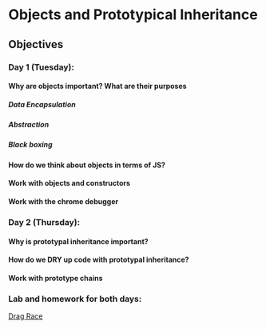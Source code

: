 # Objects and Prototypical Inheritance

## Objectives 

### Day 1 (Tuesday):

#### Why are objects important? What are their purposes
##### Data Encapsulation
##### Abstraction 
##### Black boxing
#### How do we think about objects in terms of JS?
#### Work with objects and constructors 
#### Work with the chrome debugger

### Day 2 (Thursday): 

#### Why is prototypal inheritance important?
#### How do we DRY up code with prototypal inheritance?
#### Work with prototype chains

### Lab and homework for both days:

[Drag Race](https://github.com/wdi-sf-september-2014-hw/drag_race)
